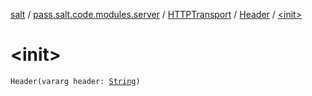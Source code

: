 [salt](../../../index.md) / [pass.salt.code.modules.server](../../index.md) / [HTTPTransport](../index.md) / [Header](index.md) / [&lt;init&gt;](./-init-.md)

# &lt;init&gt;

`Header(vararg header: `[`String`](https://kotlinlang.org/api/latest/jvm/stdlib/kotlin/-string/index.html)`)`